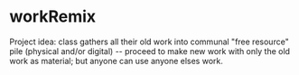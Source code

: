 # workRemix
Project idea: class gathers all their old work into communal "free resource" pile (physical and/or digital) -- proceed to make new work with only the old work as material; but anyone can use anyone elses work. 
